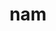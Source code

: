 ---
category: 3-letters
denotation: null
name: nam
reference_link: https://www.etymonline.com/word/nam
root_language: null
root_name: null
title: nam
type: free
word_sums:
- respelling: nam
  sum: 'Nam + '
---